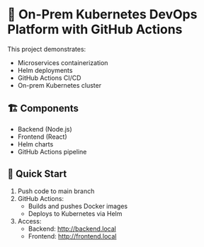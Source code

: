 # 🚀 On-Prem Kubernetes DevOps Platform with GitHub Actions

This project demonstrates:
- Microservices containerization
- Helm deployments
- GitHub Actions CI/CD
- On-prem Kubernetes cluster

## 🏗 Components
- Backend (Node.js)
- Frontend (React)
- Helm charts
- GitHub Actions pipeline

## 🚀 Quick Start

1. Push code to main branch
2. GitHub Actions:
   - Builds and pushes Docker images
   - Deploys to Kubernetes via Helm
3. Access:
   - Backend: http://backend.local
   - Frontend: http://frontend.local

